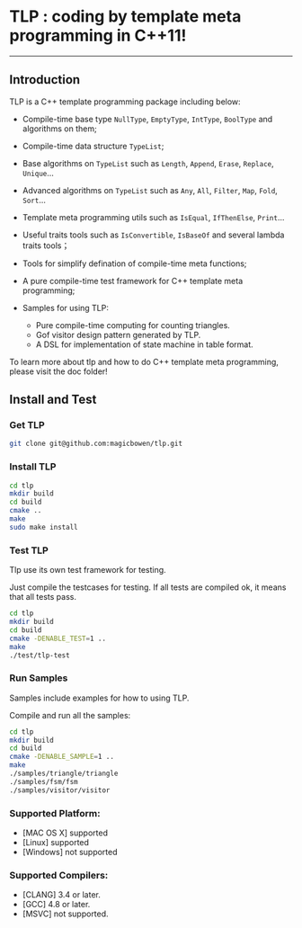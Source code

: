 # TLP : coding by template meta programming in C++11!

***

## Introduction

TLP is a C\++ template programming package including below:

- Compile-time base type `NullType`, `EmptyType`, `IntType`, `BoolType` and algorithms on them;

- Compile-time data structure `TypeList`;

- Base algorithms on `TypeList` such as  `Length`, `Append`, `Erase`, `Replace`, `Unique`...

- Advanced algorithms on `TypeList` such as  `Any`, `All`, `Filter`, `Map`, `Fold`, `Sort`...

- Template meta programming utils such as `IsEqual`, `IfThenElse`, `Print`...

- Useful traits tools such as `IsConvertible`, `IsBaseOf` and several lambda traits tools；

- Tools for simplify defination of compile-time meta functions;

- A pure compile-time test framework for C\++ template meta programming;

- Samples for using TLP:
    - Pure compile-time computing for counting triangles.
	- Gof visitor design pattern generated by TLP.
	- A DSL for implementation of state machine in table format.

To learn more about tlp and how to do C\++ template meta programming,  please visit the doc folder!

## Install and Test

### Get TLP

~~~ bash
git clone git@github.com:magicbowen/tlp.git
~~~

### Install TLP

~~~bash
cd tlp
mkdir build
cd build
cmake ..
make
sudo make install
~~~

### Test TLP

Tlp use its own test framework for testing.

Just compile the testcases for testing. If all tests are compiled ok, it means that all tests pass.

~~~ bash
cd tlp
mkdir build
cd build
cmake -DENABLE_TEST=1 ..
make
./test/tlp-test
~~~

### Run Samples

Samples include examples for how to using TLP.

Compile and run all the samples:

~~~ bash
cd tlp
mkdir build
cd build
cmake -DENABLE_SAMPLE=1 ..
make
./samples/triangle/triangle
./samples/fsm/fsm
./samples/visitor/visitor
~~~

### Supported Platform:

- [MAC OS X] supported
- [Linux] supported
- [Windows] not supported

### Supported Compilers:

- [CLANG] 3.4 or later.
- [GCC] 4.8 or later.
- [MSVC] not supported.
